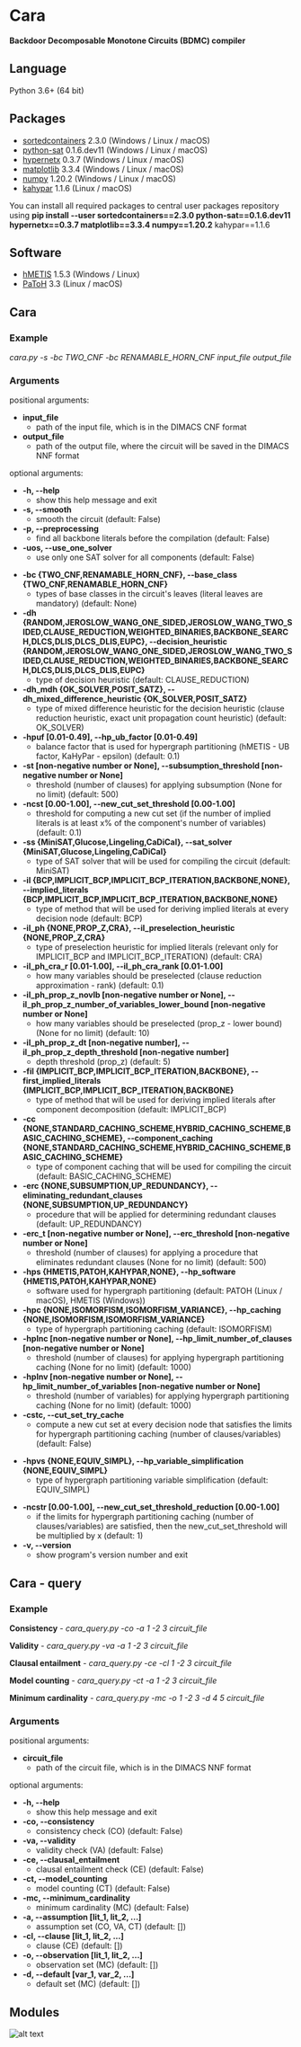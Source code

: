 # Cara
**Backdoor Decomposable Monotone Circuits (BDMC) compiler**

## Language
Python 3.6+ (64 bit)

## Packages
* <a href="https://pypi.org/project/sortedcontainers/" target="_blank">sortedcontainers</a> 2.3.0 (Windows / Linux / macOS)
* <a href="https://pypi.org/project/python-sat/" target="_blank">python-sat</a> 0.1.6.dev11 (Windows / Linux / macOS)
* <a href="https://pypi.org/project/hypernetx/" target="_blank">hypernetx</a> 0.3.7 (Windows / Linux / macOS)
* <a href="https://pypi.org/project/matplotlib/" target="_blank">matplotlib</a> 3.3.4 (Windows / Linux / macOS)
* <a href="https://pypi.org/project/numpy/" target="_blank">numpy</a> 1.20.2 (Windows / Linux / macOS)
* <a href="https://pypi.org/project/kahypar/" target="_blank">kahypar</a> 1.1.6 (Linux / macOS)

You can install all required packages to central user packages repository using **pip install --user sortedcontainers==2.3.0 python-sat==0.1.6.dev11 hypernetx==0.3.7 matplotlib==3.3.4 numpy==1.20.2** kahypar==1.1.6

## Software
* <a href="http://glaros.dtc.umn.edu/gkhome/metis/hmetis/overview" target="_blank">hMETIS</a> 1.5.3 (Windows / Linux)
* <a href="https://www.cc.gatech.edu/~umit/software.html" target="_blank">PaToH</a> 3.3 (Linux / macOS)

## Cara
### Example
*cara.py -s -bc TWO_CNF -bc RENAMABLE_HORN_CNF input_file output_file*

### Arguments
positional arguments:
* **input_file**
  + path of the input file, which is in the DIMACS CNF format
* **output_file**
  + path of the output file, where the circuit will be saved in the DIMACS NNF format

optional arguments:
+ **-h, --help**
  + show this help message and exit
+ **-s, --smooth**
  + smooth the circuit (default: False)
+ **-p, --preprocessing**
  + find all backbone literals before the compilation (default: False)
+ **-uos, --use_one_solver**
  + use only one SAT solver for all components (default: False)
* **-bc {TWO_CNF,RENAMABLE_HORN_CNF}, --base_class {TWO_CNF,RENAMABLE_HORN_CNF}**
  + types of base classes in the circuit's leaves (literal leaves are mandatory) (default: None)
* **-dh {RANDOM,JEROSLOW_WANG_ONE_SIDED,JEROSLOW_WANG_TWO_SIDED,CLAUSE_REDUCTION,WEIGHTED_BINARIES,BACKBONE_SEARCH,DLCS,DLIS,DLCS_DLIS,EUPC}, --decision_heuristic {RANDOM,JEROSLOW_WANG_ONE_SIDED,JEROSLOW_WANG_TWO_SIDED,CLAUSE_REDUCTION,WEIGHTED_BINARIES,BACKBONE_SEARCH,DLCS,DLIS,DLCS_DLIS,EUPC}**
  + type of decision heuristic (default: CLAUSE_REDUCTION)
* **-dh_mdh {OK_SOLVER,POSIT_SATZ}, --dh_mixed_difference_heuristic {OK_SOLVER,POSIT_SATZ}**
  + type of mixed difference heuristic for the decision heuristic (clause reduction heuristic, exact unit propagation count heuristic) (default: OK_SOLVER)
* **-hpuf [0.01-0.49], --hp_ub_factor [0.01-0.49]**
  + balance factor that is used for hypergraph partitioning (hMETIS - UB factor, KaHyPar - epsilon) (default: 0.1)
* **-st [non-negative number or None], --subsumption_threshold [non-negative number or None]**
  + threshold (number of clauses) for applying subsumption (None for no limit) (default: 500)
* **-ncst [0.00-1.00], --new_cut_set_threshold [0.00-1.00]**
  + threshold for computing a new cut set (if the number of implied literals is at least x% of the component's number of variables) (default: 0.1)
* **-ss {MiniSAT,Glucose,Lingeling,CaDiCal}, --sat_solver {MiniSAT,Glucose,Lingeling,CaDiCal}**
  + type of SAT solver that will be used for compiling the circuit (default: MiniSAT)
* **-il {BCP,IMPLICIT_BCP,IMPLICIT_BCP_ITERATION,BACKBONE,NONE}, --implied_literals {BCP,IMPLICIT_BCP,IMPLICIT_BCP_ITERATION,BACKBONE,NONE}**
  + type of method that will be used for deriving implied literals at every decision node (default: BCP)
* **-il_ph {NONE,PROP_Z,CRA}, --il_preselection_heuristic {NONE,PROP_Z,CRA}**
  + type of preselection heuristic for implied literals (relevant only for IMPLICIT_BCP and IMPLICIT_BCP_ITERATION) (default: CRA)
* **-il_ph_cra_r [0.01-1.00], --il_ph_cra_rank [0.01-1.00]**
  + how many variables should be preselected (clause reduction approximation - rank) (default: 0.1)
* **-il_ph_prop_z_novlb [non-negative number or None], --il_ph_prop_z_number_of_variables_lower_bound [non-negative number or None]**
  + how many variables should be preselected (prop_z - lower bound) (None for no limit) (default: 10)
* **-il_ph_prop_z_dt [non-negative number], --il_ph_prop_z_depth_threshold [non-negative number]**
  + depth threshold (prop_z) (default: 5)
* **-fil {IMPLICIT_BCP,IMPLICIT_BCP_ITERATION,BACKBONE}, --first_implied_literals {IMPLICIT_BCP,IMPLICIT_BCP_ITERATION,BACKBONE}**
  + type of method that will be used for deriving implied literals after component decomposition (default: IMPLICIT_BCP)
* **-cc {NONE,STANDARD_CACHING_SCHEME,HYBRID_CACHING_SCHEME,BASIC_CACHING_SCHEME}, --component_caching {NONE,STANDARD_CACHING_SCHEME,HYBRID_CACHING_SCHEME,BASIC_CACHING_SCHEME}**
  + type of component caching that will be used for compiling the circuit (default: BASIC_CACHING_SCHEME)
* **-erc {NONE,SUBSUMPTION,UP_REDUNDANCY}, --eliminating_redundant_clauses {NONE,SUBSUMPTION,UP_REDUNDANCY}**
  + procedure that will be applied for determining redundant clauses (default: UP_REDUNDANCY)
* **-erc_t [non-negative number or None], --erc_threshold [non-negative number or None]**
  + threshold (number of clauses) for applying a procedure that eliminates redundant clauses (None for no limit) (default: 500)
* **-hps {HMETIS,PATOH,KAHYPAR,NONE}, --hp_software {HMETIS,PATOH,KAHYPAR,NONE}**
  + software used for hypergraph partitioning (default: PATOH (Linux / macOS), HMETIS (Windows))
* **-hpc {NONE,ISOMORFISM,ISOMORFISM_VARIANCE}, --hp_caching {NONE,ISOMORFISM,ISOMORFISM_VARIANCE}**
  + type of hypergraph partitioning caching (default: ISOMORFISM)
* **-hplnc [non-negative number or None], --hp_limit_number_of_clauses [non-negative number or None]**
  + threshold (number of clauses) for applying hypergraph partitioning caching (None for no limit) (default: 1000)
* **-hplnv [non-negative number or None], --hp_limit_number_of_variables [non-negative number or None]**
  + threshold (number of variables) for applying hypergraph partitioning caching (None for no limit) (default: 1000)
* **-cstc, --cut_set_try_cache**
  + compute a new cut set at every decision node that satisfies the limits for hypergraph partitioning caching (number of clauses/variables) (default: False)
+ **-hpvs {NONE,EQUIV_SIMPL}, --hp_variable_simplification {NONE,EQUIV_SIMPL}**
  + type of hypergraph partitioning variable simplification (default: EQUIV_SIMPL)
* **-ncstr [0.00-1.00], --new_cut_set_threshold_reduction [0.00-1.00]**
  + if the limits for hypergraph partitioning caching (number of clauses/variables) are satisfied, then the new_cut_set_threshold will be multiplied by x (default: 1)
* **-v, --version**
  + show program's version number and exit

## Cara - query
### Example
**Consistency** - *cara_query.py -co -a 1 -2 3 circuit_file*

**Validity** - *cara_query.py -va -a 1 -2 3 circuit_file*

**Clausal entailment** - *cara_query.py -ce -cl 1 -2 3 circuit_file*

**Model counting** - *cara_query.py -ct -a 1 -2 3 circuit_file*

**Minimum cardinality** - *cara_query.py -mc -o 1 -2 3 -d 4 5 circuit_file*

### Arguments
positional arguments:
* **circuit_file**
  + path of the circuit file, which is in the DIMACS NNF format
 
optional arguments:
+ **-h, --help**
  + show this help message and exit
+ **-co, --consistency**
  + consistency check (CO) (default: False)
+ **-va, --validity**
  + validity check (VA) (default: False)
+ **-ce, --clausal_entailment**
  + clausal entailment check (CE) (default: False)
+ **-ct, --model_counting**
  + model counting (CT) (default: False)
+ **-mc, --minimum_cardinality**
  + minimum cardinality (MC) (default: False)
+ **-a, --assumption [lit_1, lit_2, ...]**
  + assumption set (CO, VA, CT) (default: [])
+ **-cl, --clause [lit_1, lit_2, ...]**
  + clause (CE) (default: [])
+ **-o, --observation [lit_1, lit_2, ...]**
  + observation set (MC) (default: [])
+ **-d, --default [var_1, var_2, ...]**
  + default set (MC) (default: [])

## Modules
![alt text](images/modules.png)
